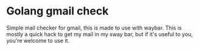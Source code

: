 Golang gmail check
==================

Simple mail checker for gmail, this is made to use with waybar. This is mostly
a quick hack to get my mail in my sway bar, but if it's useful to you, you're
welcome to use it.
